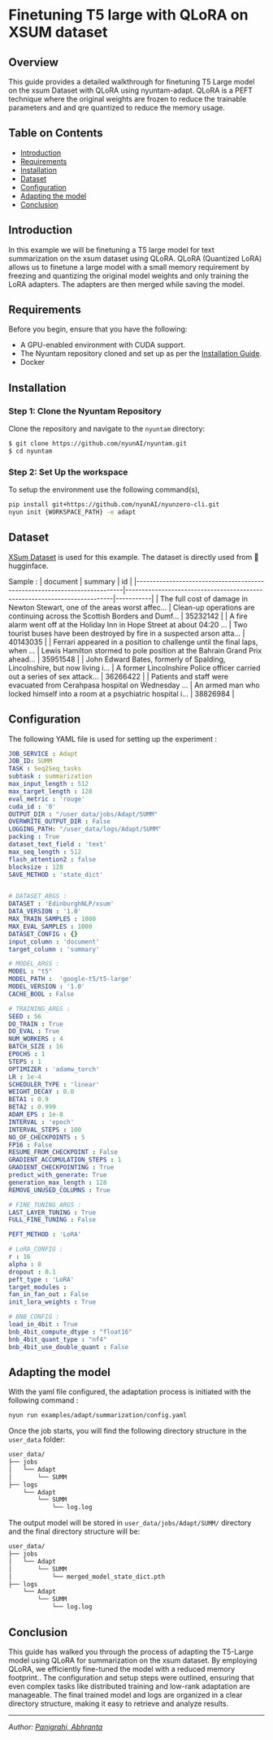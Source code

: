 # Finetuning T5 large with QLoRA on XSUM dataset

## Overview 

This guide provides a detailed walkthrough for finetuning T5 Large model on the xsum Dataset with QLoRA using nyuntam-adapt. QLoRA is a PEFT technique where the original weights are frozen to reduce the trainable parameters and and qre quantized to reduce the memory usage. 

## Table on Contents
 - [Introduction](#introduction)
 - [Requirements](#requirements)
 - [Installation](#installation)
 - [Dataset](#dataset)
 - [Configuration](#configuration)
 - [Adapting the model](#adapting-the-model)
 - [Conclusion](#conclusion)

## Introduction
In this example we will be finetuning a T5 large model for text summarization on the xsum dataset using QLoRA. QLoRA (Quantized LoRA) allows us to finetune a large model with a small memory requirement by freezing and quantizing the original model weights and only training the LoRA adapters. The adapters are then merged while saving the model. 

## Requirements

Before you begin, ensure that you have the following:
- A GPU-enabled environment with CUDA support.
- The Nyuntam repository cloned and set up as per the [Installation Guide](#installation).
- Docker

## Installation

### Step 1: Clone the Nyuntam Repository

Clone the repository and navigate to the `nyuntam` directory:
```bash
$ git clone https://github.com/nyunAI/nyuntam.git
$ cd nyuntam
```

### Step 2: Set Up the workspace

To setup the environment use the following command(s),

```bash
pip install git+https://github.com/nyunAI/nyunzero-cli.git
nyun init {WORKSPACE_PATH} -e adapt
```

## Dataset

[XSum Dataset](https://huggingface.co/datasets/EdinburghNLP/xsum) is used for this example. The dataset is directly used from 🤗hugginface. 

Sample : 
| document                                                                 | summary                                                                 | id        |
|--------------------------------------------------------------------------|--------------------------------------------------------------------------|-----------|
| The full cost of damage in Newton Stewart, one of the areas worst affec… | Clean-up operations are continuing across the Scottish Borders and Dumf… | 35232142  |
| A fire alarm went off at the Holiday Inn in Hope Street at about 04:20 … | Two tourist buses have been destroyed by fire in a suspected arson atta… | 40143035  |
| Ferrari appeared in a position to challenge until the final laps, when … | Lewis Hamilton stormed to pole position at the Bahrain Grand Prix ahead… | 35951548  |
| John Edward Bates, formerly of Spalding, Lincolnshire, but now living i… | A former Lincolnshire Police officer carried out a series of sex attack… | 36266422  |
| Patients and staff were evacuated from Cerahpasa hospital on Wednesday … | An armed man who locked himself into a room at a psychiatric hospital i… | 38826984  |


## Configuration

The following YAML file is used for setting up the experiment : 

```yaml
JOB_SERVICE : Adapt
JOB_ID: SUMM
TASK : Seq2Seq_tasks
subtask : summarization
max_input_length : 512
max_target_length : 128
eval_metric : 'rouge' 
cuda_id : '0'
OUTPUT_DIR : "/user_data/jobs/Adapt/SUMM"
OVERWRITE_OUTPUT_DIR : False
LOGGING_PATH: "/user_data/logs/Adapt/SUMM" 
packing : True
dataset_text_field : 'text' 
max_seq_length : 512
flash_attention2 : false
blocksize : 128
SAVE_METHOD : 'state_dict'


# DATASET_ARGS :
DATASET : 'EdinburghNLP/xsum'
DATA_VERSION : '1.0'
MAX_TRAIN_SAMPLES : 1000
MAX_EVAL_SAMPLES : 1000
DATASET_CONFIG : {}
input_column : 'document'
target_column : 'summary'

# MODEL_ARGS :
MODEL : "t5"
MODEL_PATH :  'google-t5/t5-large'
MODEL_VERSION : '1.0'
CACHE_BOOL : False

# TRAINING_ARGS :
SEED : 56
DO_TRAIN : True
DO_EVAL : True
NUM_WORKERS : 4
BATCH_SIZE : 16
EPOCHS : 1
STEPS : 1
OPTIMIZER : 'adamw_torch'
LR : 1e-4
SCHEDULER_TYPE : 'linear'
WEIGHT_DECAY : 0.0
BETA1 : 0.9
BETA2 : 0.999
ADAM_EPS : 1e-8 
INTERVAL : 'epoch'
INTERVAL_STEPS : 100
NO_OF_CHECKPOINTS : 5
FP16 : False
RESUME_FROM_CHECKPOINT : False
GRADIENT_ACCUMULATION_STEPS : 1
GRADIENT_CHECKPOINTING : True
predict_with_generate: True
generation_max_length : 128
REMOVE_UNUSED_COLUMNS : True

# FINE_TUNING_ARGS :
LAST_LAYER_TUNING : True
FULL_FINE_TUNING : False

PEFT_METHOD : 'LoRA'

# LoRA_CONFIG :
r : 16
alpha : 8
dropout : 0.1
peft_type : 'LoRA'
target_modules : 
fan_in_fan_out : False
init_lora_weights : True  

# BNB_CONFIG :
load_in_4bit : True
bnb_4bit_compute_dtype : "float16"
bnb_4bit_quant_type : "nf4"
bnb_4bit_use_double_quant : False 
```

## Adapting the model
With the yaml file configured, the adaptation process is initiated with the following command : 

```bash 
nyun run examples/adapt/summarization/config.yaml
```

Once the job starts, you will find the following directory structure in the `user_data` folder:

```bash
user_data/
├── jobs
│   └── Adapt
│       └── SUMM
├── logs
    └── Adapt
        └── SUMM
            └── log.log

```
The output model will be stored in `user_data/jobs/Adapt/SUMM/` directory and the final directory structure will be:

```bash
user_data/
├── jobs
│   └── Adapt
│       └── SUMM
│           └── merged_model_state_dict.pth
├── logs
    └── Adapt
        └── SUMM
            └── log.log

```

## Conclusion 
This guide has walked you through the process of adapting the T5-Large model using QLoRA for summarization on the xsum dataset. By employing QLoRA, we efficiently fine-tuned the model with a reduced memory footprint.. The configuration and setup steps were outlined, ensuring that even complex tasks like distributed training and low-rank adaptation are manageable. The final trained model and logs are organized in a clear directory structure, making it easy to retrieve and analyze results.



---

*Author: [Panigrahi, Abhranta](https://www.linkedin.com/in/abhranta-panigrahi-626a23191/)*